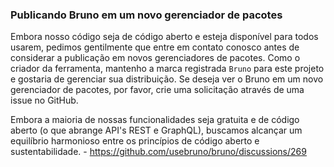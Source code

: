 ### Publicando Bruno em um novo gerenciador de pacotes

Embora nosso código seja de código aberto e esteja disponível para todos usarem, pedimos gentilmente que entre em contato conosco antes de considerar a publicação em novos gerenciadores de pacotes. Como o criador da ferramenta, mantenho a marca registrada `Bruno` para este projeto e gostaria de gerenciar sua distribuição. Se deseja ver o Bruno em um novo gerenciador de pacotes, por favor, crie uma solicitação através de uma issue no GitHub.

Embora a maioria de nossas funcionalidades seja gratuita e de código aberto (o que abrange API's REST e GraphQL), buscamos alcançar um equilíbrio harmonioso entre os princípios de código aberto e sustentabilidade. - https://github.com/usebruno/bruno/discussions/269
